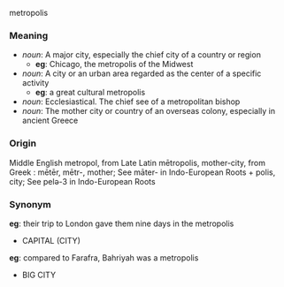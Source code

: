 metropolis
### Meaning
+ _noun_: A major city, especially the chief city of a country or region
    + __eg__: Chicago, the metropolis of the Midwest
+ _noun_: A city or an urban area regarded as the center of a specific activity
    + __eg__: a great cultural metropolis
+ _noun_: Ecclesiastical. The chief see of a metropolitan bishop
+ _noun_: The mother city or country of an overseas colony, especially in ancient Greece

### Origin

Middle English metropol, from Late Latin mētropolis, mother-city, from Greek : mētēr, mētr-, mother; See māter- in Indo-European Roots + polis, city; See pelə-3 in Indo-European Roots

### Synonym

__eg__: their trip to London gave them nine days in the metropolis

+ CAPITAL (CITY)

__eg__: compared to Farafra, Bahriyah was a metropolis

+ BIG CITY



